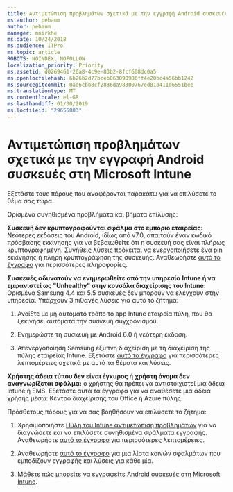 ```yaml
---
title: Αντιμετώπιση προβλημάτων σχετικά με την εγγραφή Android συσκευές στη Microsoft Intune
ms.author: pebaum
author: pebaum
manager: mnirkhe
ms.date: 10/24/2018
ms.audience: ITPro
ms.topic: article
ROBOTS: NOINDEX, NOFOLLOW
localization_priority: Priority
ms.assetid: d0269461-20a8-4c9e-83b2-8fcf608dc0a5
ms.openlocfilehash: 6b26b2d77bceb063090986ff4e20bc4a56bb1242
ms.sourcegitcommit: 0ae6cbb8cf2836da98300767ed81b411d6551bee
ms.translationtype: MT
ms.contentlocale: el-GR
ms.lasthandoff: 01/30/2019
ms.locfileid: "29655883"
---
```

# <a name="troubleshoot-issues-with-enrolling-android-devices-in-microsoft-intune"></a>Αντιμετώπιση προβλημάτων σχετικά με την εγγραφή Android συσκευές στη Microsoft Intune

Εξετάστε τους πόρους που αναφέρονται παρακάτω για να επιλύσετε το θέμα σας τώρα.
  
Ορισμένα συνηθισμένα προβλήματα και βήματα επίλυσης:
  
 **Συσκευή δεν κρυπτογραφούνται σφάλμα στο εμπόριο εταιρείας:** Νεότερες εκδόσεις του Android, ιδίως από v7.0, απαιτούν έναν κωδικό πρόσβασης εκκίνησης για να βεβαιωθείτε ότι η συσκευή σας είναι πλήρως κρυπτογραφημένη. Συνήθεις λύσεις πρόκειται να ενεργοποιήσετε ένα pin εκκίνησης ή πλήρη κρυπτογράφηση της συσκευής. Αναθεωρήστε [αυτό το έγγραφο](https://docs.microsoft.com/intune-user-help/your-device-appears-encrypted-but-cp-says-otherwise-android) για περισσότερες πληροφορίες. 
  
 **Συσκευές αδυνατούν να ενημερωθείτε από την υπηρεσία Intune ή να εμφανιστεί ως "Unhealthy" στην κονσόλα διαχείρισης του Intune:** Ορισμένα Samsung 4.4 και 5.5 συσκευές δεν μπορούν να ελέγχουν στην υπηρεσία. Υπάρχουν 3 πιθανές λύσεις για αυτό το ζήτημα: 
  
1. Ανοίξτε με μη αυτόματο τρόπο το app Intune εταιρεία πύλη, που θα ξεκινήσει αυτόματα την συσκευή συγχρονισμού.
    
2. Ενημερώστε τη συσκευή με Android 6.0 ή νεότερη έκδοση.
    
3. Απενεργοποίηση Samsung έξυπνη διαχείριση με τη διαχείριση της πύλης εταιρείας Intune. Εξετάστε [αυτό το έγγραφο](https://docs.microsoft.com/intune-classic/troubleshoot/troubleshoot-device-enrollment-in-intune#devices-fail-to-check-in-with-the-intune-service-and-display-as-unhealthy-in-the-intune-admin-console) για περισσότερες λεπτομέρειες σχετικά με αυτά τα θέματα και λύσεις. 
    
 **Χρήστης άδεια τύπου δεν είναι έγκυρος** ή **χρήστη όνομα δεν αναγνωρίζεται σφάλμα:** ο χρήστης θα πρέπει να αντιστοιχιστεί μια άδεια Intune ή EMS. Εξετάστε αυτά τα έγγραφα για να αναθέσετε μια άδεια χρήσης μέσω: Κέντρο διαχείρισης του Office ή Azure πύλης. 
  
Πρόσθετους πόρους για να σας βοηθήσουν να επιλύσετε το ζήτημα:
  
1. Χρησιμοποιήστε [Πύλη του Intune αντιμετώπιση προβλημάτων](https://devicemanagement.microsoft.com/#blade/Microsoft_Intune_DeviceSettings/TroubleshootBlade) για να διαγνώσετε και να επιλύσετε συνηθισμένα σφάλματα εγγραφής. Αναθεωρήστε [αυτό το έγγραφο](https://docs.microsoft.com/intune/help-desk-operators) για περισσότερες λεπτομέρειες. 
    
2. Αναθεωρήστε [αυτό το έγγραφο](https://docs.microsoft.com/intune-classic/Troubleshoot/troubleshoot-device-enrollment-in-intune) για μια λίστα κοινών σφαλμάτων που εμποδίζουν εγγραφής και λύσεις για κάθε μία. 
    
3. [Μάθετε πώς μπορείτε να εγγραφείτε Android συσκευές στη Microsoft Intune](https://docs.microsoft.com/intune/android-enroll).
    


